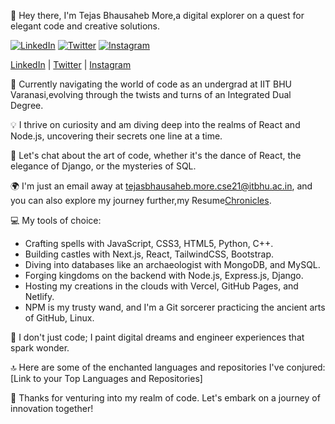 👋 Hey there, I'm Tejas Bhausaheb More,a digital explorer on a quest for elegant code and creative solutions.

[![LinkedIn](https://img.shields.io/badge/LinkedIn-Profile-blue?style=for-the-badge&logo=linkedin)](https://www.linkedin.com/in/tejas-more-9103ab224/)
[![Twitter](https://img.shields.io/badge/Twitter-Handle-blue?style=for-the-badge&logo=twitter)](https://twitter.com/tejas_more03)
[![Instagram](https://img.shields.io/badge/Instagram-Profile-blue?style=for-the-badge&logo=instagram)](https://www.instagram.com/tejas_more03/)


[LinkedIn](https://www.linkedin.com/in/tejas-more-9103ab224/) | 
[Twitter](https://twitter.com/tejas_more03) | 
[Instagram](https://www.instagram.com/tejas_more03/)



🚀 Currently navigating the world of code as an undergrad at IIT BHU Varanasi,evolving through the twists and turns of an Integrated Dual Degree.

💡 I thrive on curiosity and am diving deep into the realms of React and Node.js, uncovering their secrets one line at a time.

💬 Let's chat about the art of code, whether it's the dance of React, the elegance of Django, or the mysteries of SQL.

🌍 I'm just an email away at tejasbhausaheb.more.cse21@itbhu.ac.in, and you can also explore my journey further,my Resume[Chronicles](https://drive.google.com/file/d/1tQxE-5q7JTYRNhuVOU80PTBM7hdOJbcS/view?usp=sharing).

💻 My tools of choice:
   - Crafting spells with JavaScript, CSS3, HTML5, Python, C++.
   - Building castles with Next.js, React, TailwindCSS, Bootstrap.
   - Diving into databases like an archaeologist with MongoDB, and MySQL.
   - Forging kingdoms on the backend with Node.js, Express.js, Django.
   - Hosting my creations in the clouds with Vercel, GitHub Pages, and Netlify.
   - NPM is my trusty wand, and I'm a Git sorcerer practicing the ancient arts of GitHub, Linux.

🎨 I don't just code; I paint digital dreams and engineer experiences that spark wonder.

🔝 Here are some of the enchanted languages and repositories I've conjured: [Link to your Top Languages and Repositories]

🌌 Thanks for venturing into my realm of code. Let's embark on a journey of innovation together!
